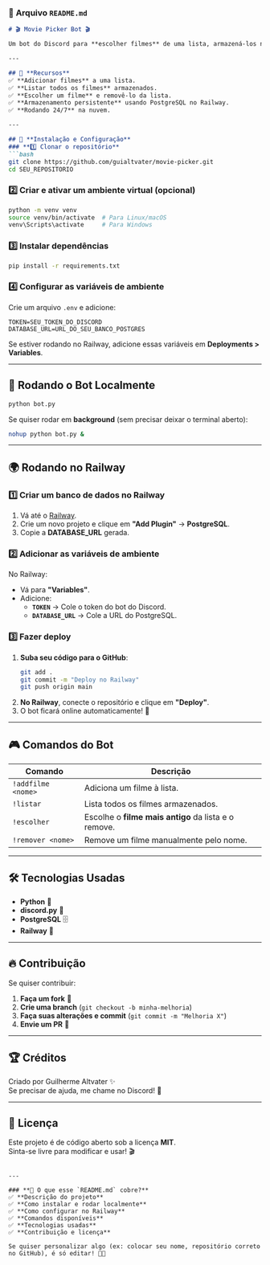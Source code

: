 ### 📜 **Arquivo `README.md`**
```markdown
# 🎬 Movie Picker Bot 🎬

Um bot do Discord para **escolher filmes** de uma lista, armazená-los no **banco de dados PostgreSQL** e garantir que os dados não sejam perdidos, mesmo após reiniciar. Criado para rodar no **Railway**.

---

## 🚀 **Recursos**
✅ **Adicionar filmes** a uma lista.  
✅ **Listar todos os filmes** armazenados.  
✅ **Escolher um filme** e removê-lo da lista.  
✅ **Armazenamento persistente** usando PostgreSQL no Railway.  
✅ **Rodando 24/7** na nuvem.  

---

## 🔧 **Instalação e Configuração**
### **1️⃣ Clonar o repositório**
```bash
git clone https://github.com/guialtvater/movie-picker.git
cd SEU_REPOSITORIO
```

### **2️⃣ Criar e ativar um ambiente virtual (opcional)**
```bash
python -m venv venv
source venv/bin/activate  # Para Linux/macOS
venv\Scripts\activate     # Para Windows
```

### **3️⃣ Instalar dependências**
```bash
pip install -r requirements.txt
```

### **4️⃣ Configurar as variáveis de ambiente**
Crie um arquivo `.env` e adicione:
```
TOKEN=SEU_TOKEN_DO_DISCORD
DATABASE_URL=URL_DO_SEU_BANCO_POSTGRES
```

Se estiver rodando no Railway, adicione essas variáveis em **Deployments > Variables**.

---

## 🚀 **Rodando o Bot Localmente**
```bash
python bot.py
```

Se quiser rodar em **background** (sem precisar deixar o terminal aberto):
```bash
nohup python bot.py &
```

---

## 🌍 **Rodando no Railway**
### **1️⃣ Criar um banco de dados no Railway**
1. Vá até o [Railway](https://railway.app/).
2. Crie um novo projeto e clique em **"Add Plugin"** → **PostgreSQL**.
3. Copie a **DATABASE_URL** gerada.

### **2️⃣ Adicionar as variáveis de ambiente**
No Railway:
- Vá para **"Variables"**.
- Adicione:
  - **`TOKEN`** → Cole o token do bot do Discord.
  - **`DATABASE_URL`** → Cole a URL do PostgreSQL.

### **3️⃣ Fazer deploy**
1. **Suba seu código para o GitHub**:
   ```bash
   git add .
   git commit -m "Deploy no Railway"
   git push origin main
   ```
2. **No Railway**, conecte o repositório e clique em **"Deploy"**.
3. O bot ficará online automaticamente! 🎉

---

## 🎮 **Comandos do Bot**
| Comando         | Descrição                                        |
|----------------|------------------------------------------------|
| `!addfilme <nome>` | Adiciona um filme à lista. |
| `!listar` | Lista todos os filmes armazenados. |
| `!escolher` | Escolhe o **filme mais antigo** da lista e o remove. |
| `!remover <nome>` | Remove um filme manualmente pelo nome. |

---

## 🛠 **Tecnologias Usadas**
- **Python** 🐍
- **discord.py** 🎤
- **PostgreSQL** 🗄
- **Railway** 🚆

---

## 🔥 **Contribuição**
Se quiser contribuir:
1. **Faça um fork** 🍴
2. **Crie uma branch** (`git checkout -b minha-melhoria`)
3. **Faça suas alterações e commit** (`git commit -m "Melhoria X"`)
4. **Envie um PR** 🚀

---

## 🏆 **Créditos**
Criado por Guilherme Altvater ✨  
Se precisar de ajuda, me chame no Discord! 📨  

---

## 📜 **Licença**
Este projeto é de código aberto sob a licença **MIT**.  
Sinta-se livre para modificar e usar! 🎬  
```

---

### **📌 O que esse `README.md` cobre?**
✅ **Descrição do projeto**  
✅ **Como instalar e rodar localmente**  
✅ **Como configurar no Railway**  
✅ **Comandos disponíveis**  
✅ **Tecnologias usadas**  
✅ **Contribuição e licença**  

Se quiser personalizar algo (ex: colocar seu nome, repositório correto no GitHub), é só editar! 🚀🔥
